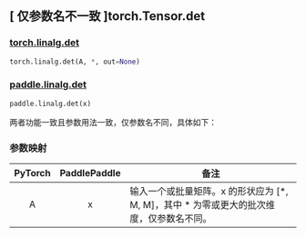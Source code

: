 ## [ 仅参数名不一致 ]torch.Tensor.det

### [torch.linalg.det](https://pytorch.org/docs/stable/generated/torch.linalg.det.html#torch.linalg.det)

```python
torch.linalg.det(A, *, out=None)
```

### [paddle.linalg.det]()

```python
paddle.linalg.det(x)
```

两者功能一致且参数用法一致，仅参数名不同，具体如下：

### 参数映射

| PyTorch              | PaddlePaddle         | 备注                                                                                     |
| -------------------- | -------------------- | ---------------------------------------------------------------------------------------- |
| <center> A </center> | <center> x </center> | 输入一个或批量矩阵。x 的形状应为 [*, M, M]，其中 \* 为零或更大的批次维度，仅参数名不同。 |
